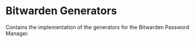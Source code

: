 # Bitwarden Generators

Contains the implementation of the generators for the Bitwarden Password Manager.
